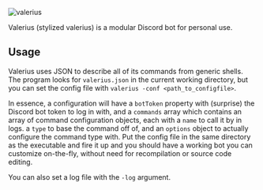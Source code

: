 ![valerius](https://i.imgur.com/EsgTukM.png)

Valerius (stylized valerius) is a modular Discord bot for personal use.

## Usage

Valerius uses JSON to describe all of its commands from generic shells.
The program looks for `valerius.json` in the current working directory, but you can set the config file with `valerius -conf <path_to_configfile>`.

In essence, a configuration will have a `botToken` property with (surprise) the Discord bot token to log in with, and a `commands` array which contains an array of command configuration objects, each with a `name` to call it by in logs. a `type` to base the command off of, and an `options` object to actually configure the command type with. Put the config file in the same directory as the executable and fire it up and you should have a working bot you can customize on-the-fly, without need for recompilation or source code editing.

You can also set a log file with the `-log` argument.
